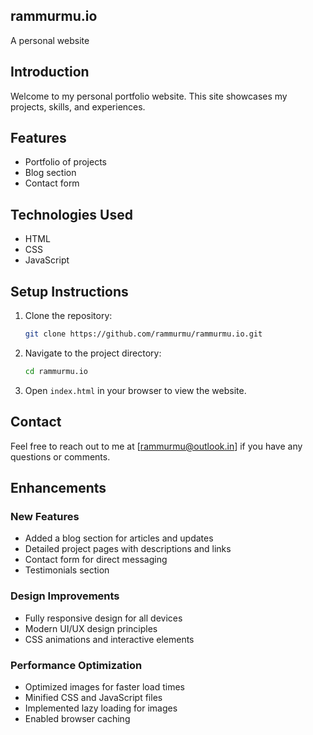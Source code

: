 ## rammurmu.io
A personal website 

## Introduction
Welcome to my personal portfolio website. This site showcases my projects, skills, and experiences.

## Features
- Portfolio of projects
- Blog section
- Contact form

## Technologies Used
- HTML
- CSS
- JavaScript

## Setup Instructions
1. Clone the repository:
    ```bash
    git clone https://github.com/rammurmu/rammurmu.io.git
    ```
2. Navigate to the project directory:
    ```bash
    cd rammurmu.io
    ```
3. Open `index.html` in your browser to view the website.

## Contact
Feel free to reach out to me at [rammurmu@outlook.in] if you have any questions or comments.

## Enhancements
### New Features
- Added a blog section for articles and updates
- Detailed project pages with descriptions and links
- Contact form for direct messaging
- Testimonials section

### Design Improvements
- Fully responsive design for all devices
- Modern UI/UX design principles
- CSS animations and interactive elements

### Performance Optimization
- Optimized images for faster load times
- Minified CSS and JavaScript files
- Implemented lazy loading for images
- Enabled browser caching
